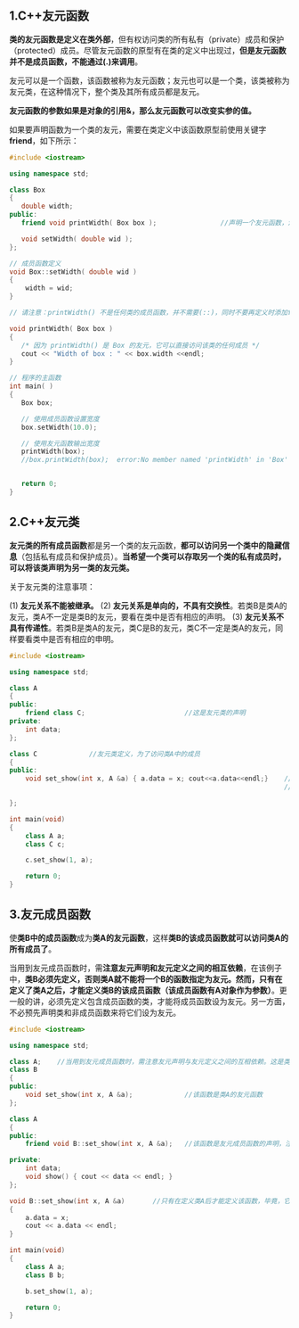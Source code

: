 ## 1.C++友元函数

**类的友元函数是定义在类外部**，但有权访问类的所有私有（private）成员和保护（protected）成员。尽管友元函数的原型有在类的定义中出现过，**但是友元函数并不是成员函数，不能通过(.)来调用**。

友元可以是一个函数，该函数被称为友元函数；友元也可以是一个类，该类被称为友元类，在这种情况下，整个类及其所有成员都是友元。

**友元函数的参数如果是对象的引用&，那么友元函数可以改变实参的值。**

如果要声明函数为一个类的友元，需要在类定义中该函数原型前使用关键字**friend**，如下所示：

```cpp
#include <iostream>

using namespace std;

class Box
{
   double width;
public:
   friend void printWidth( Box box );                //声明一个友元函数，没有引用，不会改变实参

   void setWidth( double wid );
};

// 成员函数定义
void Box::setWidth( double wid )
{
    width = wid;
}

// 请注意：printWidth() 不是任何类的成员函数，并不需要(::)，同时不要再定义时添加friend。参数中一般有类对象

void printWidth( Box box )
{
   /* 因为 printWidth() 是 Box 的友元，它可以直接访问该类的任何成员 */
   cout << "Width of box : " << box.width <<endl;
}

// 程序的主函数
int main( )
{
   Box box;

   // 使用成员函数设置宽度
   box.setWidth(10.0);

   // 使用友元函数输出宽度
   printWidth(box);
   //box.printWidth(box);  error:No member named 'printWidth' in 'Box'


   return 0;
}
```

## 2.C++友元类

**友元类的所有成员函数**都是另一个类的友元函数，**都可以访问另一个类中的隐藏信息**（包括私有成员和保护成员）。**当希望一个类可以存取另一个类的私有成员时，可以将该类声明为另一类的友元类。**

关于友元类的注意事项：

(1) **友元关系不能被继承。**
(2) **友元关系是单向的，不具有交换性**。若类B是类A的友元，类A不一定是类B的友元，要看在类中是否有相应的声明。
(3) **友元关系不具有传递性**。若类B是类A的友元，类C是B的友元，类C不一定是类A的友元，同样要看类中是否有相应的申明。

```cpp
#include <iostream>

using namespace std;

class A
{
public:
    friend class C;                         //这是友元类的声明
private:
    int data;
};

class C             //友元类定义，为了访问类A中的成员
{
public:
    void set_show(int x, A &a) { a.data = x; cout<<a.data<<endl;}    //注意这里是参数的引用，所以会改变实参
                                                                     //通过参数中A对象的引用，来访问A的成员

};

int main(void)
{
    class A a;
    class C c;

    c.set_show(1, a);

    return 0;
}
```

## 3.友元成员函数

使**类B中的成员函数**成为**类A的友元函数**，这样**类B的该成员函数就可以访问类A的所有成员了**。

当用到友元成员函数时，需**注意友元声明和友元定义之间的相互依赖**，在该例子中，**类B必须先定义，否则类A就不能将一个B的函数指定为友元。**然而，只有**在定义了类A之后，才能定义类B的该成员函数（该成员函数有A对象作为参数）**。更一般的讲，必须先定义包含成员函数的类，才能将成员函数设为友元。另一方面，不必预先声明类和非成员函数来将它们设为友元。

```cpp
#include <iostream>

using namespace std;

class A;    //当用到友元成员函数时，需注意友元声明与友元定义之间的互相依赖。这是类A的声明
class B
{
public:
    void set_show(int x, A &a);             //该函数是类A的友元函数
};

class A
{
public:
    friend void B::set_show(int x, A &a);   //该函数是友元成员函数的声明，注意这里要有::B，说明友元函数来自类B

private:
    int data;
    void show() { cout << data << endl; }
};

void B::set_show(int x, A &a)       //只有在定义类A后才能定义该函数，毕竟，它被设为友元是为了访问类A的成员
{
    a.data = x;
    cout << a.data << endl;
}

int main(void)
{
    class A a;
    class B b;

    b.set_show(1, a);

    return 0;
}
```
